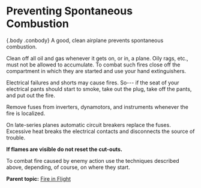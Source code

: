 
Preventing Spontaneous Combustion
=================================

 {.body .conbody}
A good, clean airplane prevents spontaneous combustion.

Clean off all oil and gas whenever it gets on, or in, a plane. Oily
rags, etc., must not be allowed to accumulate. To combat such fires
close off the compartment in which they are started and use your hand
extinguishers.

Electrical failures and shorts may cause fires. So--- if the seat of
your electrical pants should start to smoke, take out the plug, take off
the pants, and put out the fire.

Remove fuses from inverters, dynamotors, and instruments whenever the
fire is localized.

On late-series planes automatic circuit breakers replace the fuses.
Excessive heat breaks the electrical contacts and disconnects the source
of trouble.

**If flames are visible do not reset the cut-outs.**

To combat fire caused by enemy action use the techniques described
above, depending, of course, on where they start.




**Parent topic:** [Fire in
Flight](../mdita/fire_in_flight.md "The deadly enemy of all flyers is fire in the air.")



